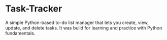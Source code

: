 # Task-Tracker
A simple Python-based to-do list manager that lets you create, view, update, and delete tasks. It was build for learning and practice with Python fundamentals.
